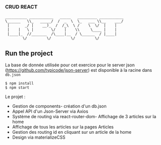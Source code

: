 ### CRUD REACT

```
__________ ___________   _____   _________ ___________ 
\______   \\_   _____/  /  _  \  \_   ___ \\__    ___/ 
 |       _/ |    __)_  /  /_\  \ /    \  \/  |    |    
 |    |   \ |        \/    |    \\     \____ |    |    
 |____|_  //_______  /\____|__  / \______  / |____|    
        \/         \/         \/         \/                                                    
```

## Run the project

La base de donnée utilisée pour cet exercice pour le server json (https://github.com/typicode/json-server) est disponible à la racine dans `db.json`

```
$ npm install
$ npm start
```
Le projet :

- Gestion de components- création d'un db.json
- Appel API d'un Json-Server via Axios
- Système de routing via react-router-dom- Affichage de 3 articles sur la home
- Affichage de tous les articles sur la pages Articles
- Gestion des routing id en cliquant sur un article de la home
- Design via materializeCSS
